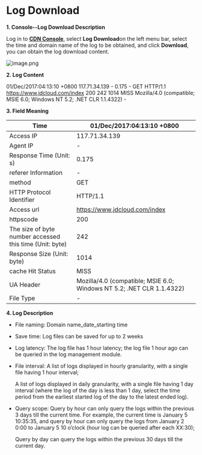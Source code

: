 # **Log Download**

**1. Console--Log Download Description**

Log in to [**CDN Console**](https://cdn-console.jdcloud.com/logmanage), select **Log Download**on the left menu bar, select the time and domain name of the log to be obtained, and click **Download**, you can obtain the log download content.

![image.png](https://img1.jcloudcs.com/cms/233c0daa-5be2-4045-8203-47d1c7da692320180109182340.png)

**2. Log Content**

01/Dec/2017:04:13:10 +0800 117.71.34.139 - 0.175 - GET HTTP/1.1 https://www.jdcloud.com/index 200 242 1014 MISS Mozilla/4.0 (compatible; MSIE 6.0; Windows NT 5.2; .NET CLR 1.1.4322) -

**3. Field Meaning**

| Time                           | 01/Dec/2017:04:13:10 +0800                                   |
| ------------------------------ | ------------------------------------------------------------ |
| Access IP                         | 117.71.34.139                                                |
| Agent IP                         | -                                                            |
| Response Time (Unit: s)             | 0.175                                                        |
| referer Information                    | -                                                            |
| method                         | GET                                                          |
| HTTP Protocol Identifier                   | HTTP/1.1                                                     |
| Access url                        | https://www.jdcloud.com/index                                |
| httpscode                      | 200                                                          |
| The size of byte number accessed this time (Unit: byte) | 242                                                          |
| Response Size (Unit: byte)           | 1014                                                         |
| cache Hit Status                  | MISS                                                         |
| UA Header                           | Mozilla/4.0 (compatible; MSIE 6.0; Windows NT 5.2; .NET CLR 1.1.4322) |
| File Type                       | -                                                            |

**4. Log Description**

- File naming: Domain name_date_starting time

- Save time: Log files can be saved for up to 2 weeks

- Log latency: The log file has 1 hour latency; the log file 1 hour ago can be queried in the log management module.

- File interval: A list of logs displayed in hourly granularity, with a single file having 1 hour interval;

  A list of logs displayed in daily granularity, with a single file having 1 day interval (where the log of the day is less than 1 day, select the time period from the earliest started log of the day to the latest ended log).

- Query scope: Query by hour can only query the logs within the previous 3 days till the current time. For example, the current time is January 5 10:35:35, and query by hour can only query the logs from January 2 0:00 to January 5 10 o’clock (hour log can be queried after each XX:30);

  Query by day can query the logs within the previous 30 days till the current day.